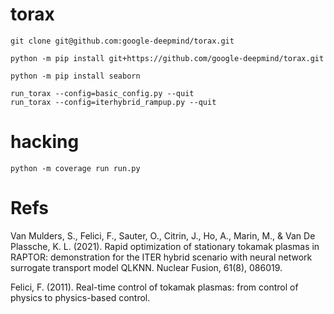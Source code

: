 # torax

```
git clone git@github.com:google-deepmind/torax.git
```

```
python -m pip install git+https://github.com/google-deepmind/torax.git
```

```
python -m pip install seaborn
```

```
run_torax --config=basic_config.py --quit
run_torax --config=iterhybrid_rampup.py --quit
```

# hacking

```
python -m coverage run run.py
```

# Refs

Van Mulders, S., Felici, F., Sauter, O., Citrin, J., Ho, A., Marin,
M., & Van De Plassche, K. L. (2021). Rapid optimization of stationary
tokamak plasmas in RAPTOR: demonstration for the ITER hybrid scenario
with neural network surrogate transport model QLKNN. Nuclear Fusion,
61(8), 086019.

Felici, F. (2011). Real-time control of tokamak plasmas: from control
of physics to physics-based control.
